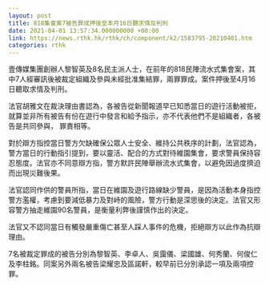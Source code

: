 ```yaml
---
layout: post
title: 818集會案7被告罪成押後至本月16日聽求情及判刑
date: 2021-04-01 13:57:34.000000000 +08:00
link: https://news.rthk.hk/rthk/ch/component/k2/1583795-20210401.htm
categories: rthk
---
```


壹傳媒集團創辦人黎智英及8名民主派人士，在前年的818民陣流水式集會案，其中7人經審訊後被裁定組織及參與未經批准集結罪，兩罪罪成。案件押後至4月16日聽取求情及判刑。

法官胡雅文在裁決理由書認為，各被告從新聞報道早已知悉當日的遊行活動被拒， 就算並非所有被告有份在遊行中發言和給予指示，亦不代表他們不是組織者，各被告是共同參與， 罪責相等。

對於辯方指控當日警方欠缺確保公眾人士安全、維持公共秩序的計劃，法官認為，警方當日的行動指引提到，要以靈活、配合的方式對待維園集會，要求警員保持容忍態度。法官亦不同意辯方指，警方默許民陣舉辦流水式集會，以避免因過度擠迫而出現災難後果。

法官認同作供的警員所指，當日在維園及遊行路線缺少警員，是因為活動本身指控警方濫權，考慮到要減低暴力及對峙的風險，警方行動是深思後的決定。法官又形容警方抽走維園90名警員，是衡量利弊後謹慎作出的決定。

法官又不認同當日有觸發嚴重傷亡甚至人踩人事件的危機，拒絕辯方以此作為抗辯理由。

7名被裁定罪成的被告分別為黎智英、李卓人、吳靄儀、梁國雄、何秀蘭、何俊仁及李柱銘。同案另外兩名被告梁耀忠及區諾軒，較早前已分別承認一項及兩項控罪。
